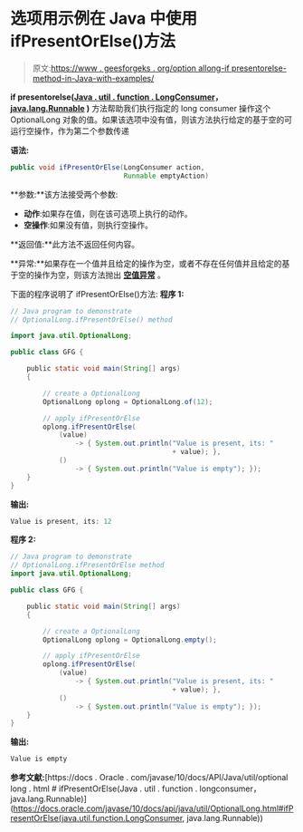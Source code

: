 # 选项用示例在 Java 中使用 ifPresentOrElse()方法

> 原文:[https://www . geesforgeks . org/option allong-if presentorelse-method-in-Java-with-examples/](https://www.geeksforgeeks.org/optionallong-ifpresentorelse-method-in-java-with-examples/)

**if presentorelse([Java . util . function . LongConsumer](https://www.geeksforgeeks.org/longconsumer-interface-in-java-with-examples/)， [java.lang.Runnable](https://www.geeksforgeeks.org/runnable-interface-in-java/) )** 方法帮助我们执行指定的 long consumer 操作这个 OptionalLong 对象的值。如果该选项中没有值，则该方法执行给定的基于空的可运行空操作，作为第二个参数传递

**语法:**

```java
public void ifPresentOrElse(LongConsumer action,
                            Runnable emptyAction)

```

**参数:**该方法接受两个参数:

*   **动作**:如果存在值，则在该可选项上执行的动作。
*   **空操作**:如果没有值，则执行空操作。

**返回值:**此方法不返回任何内容。

**异常:**如果存在一个值并且给定的操作为空，或者不存在任何值并且给定的基于空的操作为空，则该方法抛出 **[空值异常](https://www.geeksforgeeks.org/null-polonger-exception-in-java/)** 。

下面的程序说明了 ifPresentOrElse()方法:
**程序 1:**

```java
// Java program to demonstrate
// OptionalLong.ifPresentOrElse() method

import java.util.OptionalLong;

public class GFG {

    public static void main(String[] args)
    {

        // create a OptionalLong
        OptionalLong oplong = OptionalLong.of(12);

        // apply ifPresentOrElse
        oplong.ifPresentOrElse(
            (value)
                -> { System.out.println("Value is present, its: "
                                        + value); },
            ()
                -> { System.out.println("Value is empty"); });
    }
}
```

**输出:**

```java
Value is present, its: 12

```

**程序 2:**

```java
// Java program to demonstrate
// OptionalLong.ifPresentOrElse method
import java.util.OptionalLong;

public class GFG {

    public static void main(String[] args)
    {

        // create a OptionalLong
        OptionalLong oplong = OptionalLong.empty();

        // apply ifPresentOrElse
        oplong.ifPresentOrElse(
            (value)
                -> { System.out.println("Value is present, its: "
                                        + value); },
            ()
                -> { System.out.println("Value is empty"); });
    }
}
```

**输出:**

```java
Value is empty

```

**参考文献:**[https://docs . Oracle . com/javase/10/docs/API/Java/util/optional long . html # ifPresentOrElse(Java . util . function . longconsumer，java.lang.Runnable)](https://docs.oracle.com/javase/10/docs/api/java/util/OptionalLong.html#ifPresentOrElse(java.util.function.LongConsumer, java.lang.Runnable))
